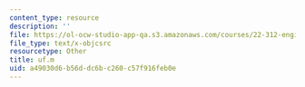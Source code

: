 ```yaml
---
content_type: resource
description: ''
file: https://ol-ocw-studio-app-qa.s3.amazonaws.com/courses/22-312-engineering-of-nuclear-reactors-fall-2015/a49030d6b56ddc6bc260c57f916feb0e_uf.m
file_type: text/x-objcsrc
resourcetype: Other
title: uf.m
uid: a49030d6-b56d-dc6b-c260-c57f916feb0e
---
```

